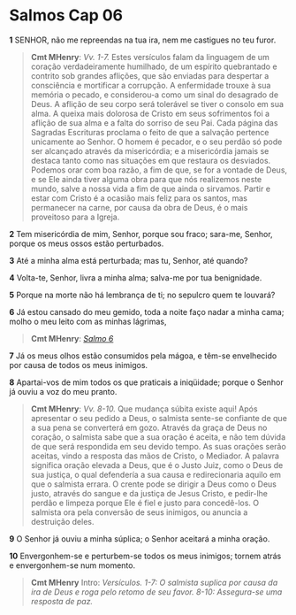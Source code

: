 # Salmos Cap 06

**1** 	SENHOR, não me repreendas na tua ira, nem me castigues no teu furor.

> **Cmt MHenry**: *Vv. 1-7.* Estes versículos falam da linguagem de um coração verdadeiramente humilhado, de um espírito quebrantado e contrito sob grandes aflições, que são enviadas para despertar a consciência e mortificar a corrupção. A enfermidade trouxe à sua memória o pecado, e considerou-a como um sinal do desagrado de Deus. A aflição de seu corpo será tolerável se tiver o consolo em sua alma. A queixa mais dolorosa de Cristo em seus sofrimentos foi a aflição de sua alma e a falta do sorriso de seu Pai. Cada página das Sagradas Escrituras proclama o feito de que a salvação pertence unicamente ao Senhor. O homem é pecador, e o seu perdão só pode ser alcançado através da misericórdia; e a misericórdia jamais se destaca tanto como nas situações em que restaura os desviados. Podemos orar com boa razão, a fim de que, se for a vontade de Deus, e se Ele ainda tiver alguma obra para que nós realizemos neste mundo, salve a nossa vida a fim de que ainda o sirvamos. Partir e estar com Cristo é a ocasião mais feliz para os santos, mas permanecer na carne, por causa da obra de Deus, é o mais proveitoso para a Igreja.

**2** 	Tem misericórdia de mim, Senhor, porque sou fraco; sara-me, Senhor, porque os meus ossos estão perturbados.

**3** 	Até a minha alma está perturbada; mas tu, Senhor, até quando?

**4** 	Volta-te, Senhor, livra a minha alma; salva-me por tua benignidade.

**5** 	Porque na morte não há lembrança de ti; no sepulcro quem te louvará?

**6** 	Já estou cansado do meu gemido, toda a noite faço nadar a minha cama; molho o meu leito com as minhas lágrimas,

> **Cmt MHenry**: *[Salmo 6](../19A-Sl/06.md#0)*

**7** 	Já os meus olhos estão consumidos pela mágoa, e têm-se envelhecido por causa de todos os meus inimigos.

**8** 	Apartai-vos de mim todos os que praticais a iniqüidade; porque o Senhor já ouviu a voz do meu pranto.

> **Cmt MHenry**: *Vv. 8-10.* Que mudança súbita existe aqui! Após apresentar o seu pedido a Deus, o salmista sente-se confiante de que a sua pena se converterá em gozo. Através da graça de Deus no coração, o salmista sabe que a sua oração é aceita, e não tem dúvida de que será respondida em seu devido tempo. As suas orações serão aceitas, vindo a resposta das mãos de Cristo, o Mediador. A palavra significa oração elevada a Deus, que é o Justo Juiz, como o Deus de sua justiça, o qual defendería a sua causa e redirecionaria aquilo em que o salmista errara. O crente pode se dirigir a Deus como o Deus justo, através do sangue e da justiça de Jesus Cristo, e pedir-lhe perdão e limpeza porque Ele é fiel e justo para concedê-los. O salmista ora pela conversão de seus inimigos, ou anuncia a destruição deles.

**9** 	O Senhor já ouviu a minha súplica; o Senhor aceitará a minha oração.

**10** 	Envergonhem-se e perturbem-se todos os meus inimigos; tornem atrás e envergonhem-se num momento.


> **Cmt MHenry** Intro: *Versículos. 1-7: O salmista suplica por causa da ira de Deus e roga pelo retomo de seu favor. 8-10: Assegura-se uma resposta de paz.*